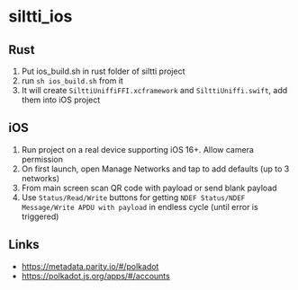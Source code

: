 # siltti_ios

## Rust
1. Put ios_build.sh in rust folder of siltti project
2. run `sh ios_build.sh` from it
3. It will create `SilttiUniffiFFI.xcframework` and `SilttiUniffi.swift`, add them into iOS project

## iOS
1. Run project on a real device supporting iOS 16+. Allow camera permission
2. On first launch, open Manage Networks and tap to add defaults (up to 3 networks)
3. From main screen scan QR code with payload or send blank payload
4. Use `Status/Read/Write` buttons for getting `NDEF Status/NDEF Message/Write APDU with payload` in endless cycle (until error is triggered)

## Links
- https://metadata.parity.io/#/polkadot
- https://polkadot.js.org/apps/#/accounts
